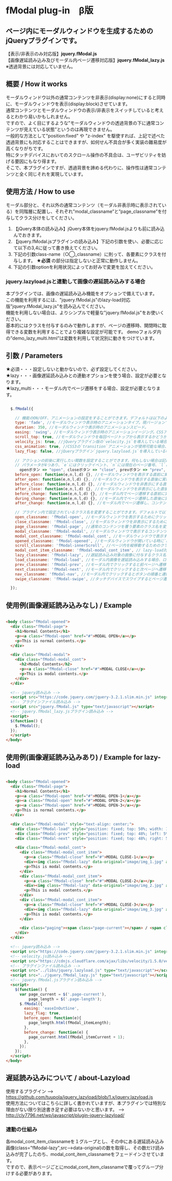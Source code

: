 # fModal plug-in　β版
## ページ内にモーダルウィンドウを生成するためのjQueryプラグインです。
【表示/非表示のみ対応版】**jquery.fModal.js**  
【画像遅延読み込み及びモーダル内ページ遷移対応版】**jquery.fModal_lazy.js**  
※透過背景には対応していません。

## 概要 / How it works

モーダルウィンドウ以外の通常コンテンツを非表示(display:none)にすると同時に、モーダルウィンドウを表示(display:block)させています。  
通常コンテンツとモーダルウィンドウの表示/非表示をスイッチしていると考えるとわかり易いかもしれません。  
ですので、よく目にするような”モーダルウィンドウの透過背景の下に通常コンテンツが見えている状態”というのは再現できません。  
一般的な方法として"position:fixed" や "z-index" を駆使すれば、上記で述べた透過背景にも対応することはできますが、如何せん不具合が多く実装の難易度が高くなりがちです。  
特にタッチデバイスにおいてのスクロール操作の不具合は、ユーザビリティを妨げる要因にもなり得ます。  
そこで、本プラグインですが、透過背景を諦める代わりに、操作性は通常コンテンツと全く同じそれを実現しています。

## 使用方法 / How to use

モーダル部分と、それ以外の通常コンテンツ（モーダル非表示時に表示されている）を同階層に配置し、それぞれ”modal_classname”と”page_classname”を付与してクラス分けをしてください。
1. 【jQuery本体の読み込み】jQuery本体をjquery.fModal.jsよりも前に読み込んでおきます。
2. 【jquery.fModal.jsプラグインの読み込み】下記の引数を使い、必要に応じて以下の3,4に従って書き換えてください。
3. 下記の引数class-name（○◯_classname）に則って、各要素にクラスを付与します。 **★必須** の部分は指定しないと正常に動作しません。
4. 下記の引数optionを利用状況によってお好みで変更を加えてください。  

### jquery.lazyload.jsと連動して画像の遅延読み込みする場合
本プラグインでは、画像の遅延読み込み機能をオプションで備えています。  
この機能を利用するには、"jquery.fModal.js"のlazy-load対応版"jquery.fModal_lazy.js"を読み込んでください。  
機能を利用しない場合は、よりシンプルで軽量な"jquery.fModal.js"をお使いください。  
基本的にはクラスを付与するのみで動作しますが、ページの遷移時、開閉時に取得できる変数を利用することでより複雑な設定が可能です。
demoフォルダ内の”demo_lazy_multi.html”は変数を利用して状況別に動きをつけています。


## 引数 / Parameters
★必須・・・設定しないと動かないので、必ず設定してください。  
★lazy・・・画像遅延読み込みとの連動オプションを使う場合、設定が必要となります。  
★lazy_multi・・・モーダル内でページ遷移をする場合、設定が必要となります。

```js

  $.fModal({

    // 機能のON/OFF、アニメーションの設定をすることができます。デフォルトは以下のようになっています。
    type: 'fade', //モーダルウィンドウ表示時のアニメーションタイプ。現バージョンでは`fade`のみです。
    duration: 350, //モーダルウィンドウ表示時のアニメーションスピード。
    easing: 'swing', //モーダルウィンドウ表示時のアニメーションイージング。CSSアニメーションの場合は反映されず、`ease-in-out`が適応されます。
    scroll_top: true, //モーダルウィンドウを毎回ページトップから表示するかどうか。
    velocity_js: true, //jQueryプラグイン版の`velocity.js`を導入している場合、`velocity.js`アニメーションの使用の可否を設定できます。
    css_animation: true, //CSS3の`transition`アニメーションが使用可能な場合、`transition`アニメーションの使用の可否を設定できます。
    lazy_flag: false, //jQueryプラグイン`jquery.lazyload.js`を導入している場合、モーダル内画像を遅延読み込みするかを設定できます。★lazy

    // アクションの前後に実行したい関数を設定することができます。何もしない場合は記述不要です。
    // パラメータが4つあり、`e`にはクリックイベント、`n`には現在のページ番号、`l`にはページの総数、`d`には各イベント発火毎に代入される値(
      openボタン => "open", closeボタン => "close", prevボタン => "prev", nextボタン => "next")が渡されています。
    before_open: function(e,n,l,d) {}, //モーダルウィンドウを表示する直前に実行される関数です。パラメータ`e`にはクリックイベントが渡されています。
    after_open: function(e,n,l,d) {}, //モーダルウィンドウを表示する直後に実行される関数です。パラメータ`e`にはクリックイベントが渡されています。
    before_close: function(e,n,l,d) {}, //モーダルウィンドウを非表示にする直前に実行される関数です。パラメータ`e`にはクリックイベントが渡されています。
    after_close: function(e,n,l,d) {}, //モーダルウィンドウを非表示にした直後に実行される関数です。パラメータ`e`にはクリックイベントが渡されています。
    before_change: function(e,n,l,d) {}, //モーダル内でページ遷移する直前に実行される関数です。パラメータ`e`にはクリックイベントが渡されています。★lazy_multi
    during_change: function(e,n,l,d) {}, //モーダル内でページ遷移した直後に実行される関数です。パラメータ`e`にはクリックイベントが渡されています。★lazy_multi
    after_change: function(e,n,l,d) {}, //モーダル内でページ遷移し、コンテンツの表示が開始された直後に実行される関数です。パラメータ`e`にはクリックイベントが渡されています。★lazy_multi

    // プラグイン内で設定されているクラス名を変更することができます。デフォルトで以下の各クラスが設定されていますので、それぞれ対象の要素に付与してください。
    open_classname: 'fModal-open', //モーダルウィンドウを表示するためにクリックする要素のクラス名を変更できます。 ★必須
    close_classname: 'fModal-close', //モーダルウィンドウを非表示にするためにクリックする要素のクラス名を変更できます。 ★必須
    page_classname: 'fModal-page', //通常のコンテンツを覆う要素のクラス名を変更できます。モーダル表示時には非表示となります。 ★必須
    modal_classname: 'fModal-modal', //モーダルウィンドウで表示するコンテンツを覆う要素のクラス名を変更できます。 ★必須
    modal_cont_classname: 'fModal-modal_cont', //モーダルウィンドウで表示するコンテンツを覆う要素のクラス名を変更できます。
    opened_classname: 'fModal-opened', //モーダルウィンドウが開いている時に`body`要素に付与されるクラス名を変更できます。モーダルを閉じる時に、body要素を一時的にopacity:0;にする必要があるので必ず付与してください。 ★必須
    scroll_classname: 'fModal-innerScroll', //ページ内を縦移動するためのクラス名を変更することができます。href属性を指定することで、クリックでモーダルウィンドウが閉じ、href属性で指定した位置まで移動します。
    modal_cont_item_classname: 'fModal-modal_cont_item', // lazy-load対象をページごとにグループ分けするためのクラス名を変更することができます。この中のクラス名"fModal-lazy"を検索して全て表示し終えたのちmodal_cont_classnameが表示されます。lazy-loadを使用する場合は、必ずmodal_cont_classnameの中にこのmodal_cont_item_classnameを作ってその中にコンテンツを記述してください。★lazy
    lazy_classname: 'fModal-lazy', //遅延読み込み対象の画像に付与するクラス名を変更できます。★lazy
    load_classname: 'fModal-load', //モーダル内画像を遅延読み込みする場合、ロード時に表示するローディング画像（もしくはそれを覆う要素）のクラス名を変更できます。★lazy
    prev_classname: 'fModal-prev', //モーダル内でクリックすると前ページへ遷移する要素のクラス名を変更できます。★lazy_multi
    next_classname: 'fModal-next', //モーダル内でクリックすると次ページへ遷移する要素のクラス名を変更できます。★lazy_multi
    nav_classname: 'fModal-nav', //モーダル内でクリックするとボタンの順番と連動してページを遷移することができる要素のクラス名を変更できます。★lazy_multi
    swipe_classname: 'fModal-swipe', //タッチデバイスでスワイプするとページ遷移することができる要素のクラス名を変更できます。★lazy_multi

  });

```

## 使用例(画像遅延読み込みなし) / Example
```html

<body class="fModal-opened">
  <div class="fModal-page">
    <h1>Normal Contents</h1>
    <p><a class="fModal-open" href="#">MODAL OPEN</a></p>
    <p>This is normal contents.</p>
  </div>

  <div class="fModal-modal">
    <div class="fModal-modal_cont">
      <h2>Modal Contents</h2>
      <p><a class="fModal-close" href="#">MODAL CLOSE</a></p>
      <p>This is modal contents.</p>
    </div>
  </div>

  <!-- jquery読み込み -->
  <script src="https://code.jquery.com/jquery-3.2.1.slim.min.js" integrity="sha256-k2WSCIexGzOj3Euiig+TlR8gA0EmPjuc79OEeY5L45g=" crossorigin="anonymous"></script>
  <!-- プラグインファイル読み込み -->
  <script src="jquery.fModal.js" type="text/javascript"></script>
  <!-- jquery.fModal_lazy.jsプラグイン読み込み -->
  <script>
  $(function() {
    $.fModal();
  });
  </script>
</body>

```

## 使用例(画像遅延読み込みあり) / Example for lazy-load
```html

<body class="fModal-opened">
  <div class="fModal-page">
    <h1>Normal Contents</h1>
    <p><a class="fModal-open" href="#">MODAL OPEN-1</a></p>
    <p><a class="fModal-open" href="#">MODAL OPEN-2</a></p>
    <p><a class="fModal-open" href="#">MODAL OPEN-3</a></p>
    <p>This is normal contents.</p>
  </div>

  <div class="fModal-modal" style="text-align: center;">
    <div class="fModal-load" style="position: fixed; top: 50%; width: 100%;"><img class="loading" src="image/loading.gif" alt="" style="width: 40px; margin-top: -20px;"/></div>
    <div class="fModal-prev" style="position: fixed; top: 48%; left: 5%; font-size: 30px; z-index: 10; cursor: pointer;">&#60;</div>
    <div class="fModal-next" style="position: fixed; top: 48%; right: 5%; font-size: 30px; z-index: 10; cursor: pointer;">&#62;</div>

    <div class="fModal-modal_cont">
      <div class="fModal-modal_cont_item">
        <p><a class="fModal-close" href="#">MODAL CLOSE-1</a></p>
        <div><img class="fModal-lazy" data-original="image/img_1.jpg" alt="" /></div>
        <p>This is modal contents.</p>
      </div>
      <div class="fModal-modal_cont_item">
        <p><a class="fModal-close" href="#">MODAL CLOSE-2</a></p>
        <div><img class="fModal-lazy" data-original="image/img_2.jpg" alt="" /></div>
        <p>This is modal contents.</p>
      </div>
      <div class="fModal-modal_cont_item">
        <p><a class="fModal-close" href="#">MODAL CLOSE-3</a></p>
        <div><img class="fModal-lazy" data-original="image/img_3.jpg" alt="" /></div>
        <p>This is modal contents.</p>
      </div>

      <div class="paging"><span class="page-current"></span> / <span class="page-length"></span></div>
    </div>
  </div>

  <!-- jquery読み込み -->
  <script src="https://code.jquery.com/jquery-3.2.1.slim.min.js" integrity="sha256-k2WSCIexGzOj3Euiig+TlR8gA0EmPjuc79OEeY5L45g=" crossorigin="anonymous"></script>
  <!-- velocity.js読み込み -->
  <script src="https://cdnjs.cloudflare.com/ajax/libs/velocity/1.5.0/velocity.min.js"></script>
  <!-- プラグインファイル読み込み -->
  <script src="../libs/jquery.lazyload.js" type="text/javascript"></script>
  <script src="../jquery.fModal_lazy.js" type="text/javascript"></script>
  <!-- jquery.fModal.jsプラグイン読み込み -->
  <script>
    $(function() {
      var page_current = $('.page-current'),
          page_length = $('.page-length');
      $.fModal({
        easing: 'easeInOutSine',
        lazy_flag: true,
        before_open: function(e){
          page_length.html(fModal_itemLength);
        },
        before_change: function(e) {
          page_current.html(fModal_itemCurrent + 1);
        },
      });
    });
  </script>
</body>

```

## 遅延読み込みについて / about-Lazyload

使用するプラグイン --> https://github.com/tuupola/jquery_lazyload/blob/1.x/jquery.lazyload.js  
使用方法についてはこちらに詳しく書かれていますが、本プラグインでは特別な理由がない限り別途書き足す必要はないかと思います。 --> http://cly7796.net/wp/javascript/plugin-jquery-lazyload/
### 連動の仕組み
各modal_cont_item_classnameを１グループとし、その中にある遅延読み込み画像(class="fModal-lazy",src-->data-original)の数を取得し、その数だけ読み込みが完了したのち、modal_cont_item_classnameをフェードインさせています。  
ですので、表示ページごとにmodal_cont_item_classnameで覆ってグループ分けする必要があります。